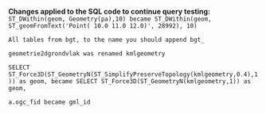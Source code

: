 **Changes applied to the SQL code to continue query testing:**
``
ST_DWithin(geom, Geometry(pa),10)
became
ST_DWithin(geom, ST_geomFromText('Point( 10.0 11.0 12.0)', 28992), 10)
``

``All tables from bgt, to the name you should append bgt_``

``geometrie2dgrondvlak was renamed kmlgeometry``

``
SELECT ST_Force3D(ST_GeometryN(ST_SimplifyPreserveTopology(kmlgeometry,0.4),1)) as geom,
became
SELECT ST_Force3D(ST_GeometryN(kmlgeometry,1)) as geom,
``

``
a.ogc_fid
became
gml_id
``
